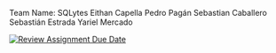 Team Name: SQLytes
Eithan Capella
Pedro Pagán
Sebastian Caballero
Sebastián Estrada
Yariel Mercado

[![Review Assignment Due Date](https://classroom.github.com/assets/deadline-readme-button-24ddc0f5d75046c5622901739e7c5dd533143b0c8e959d652212380cedb1ea36.svg)](https://classroom.github.com/a/PF9R8Pan)
